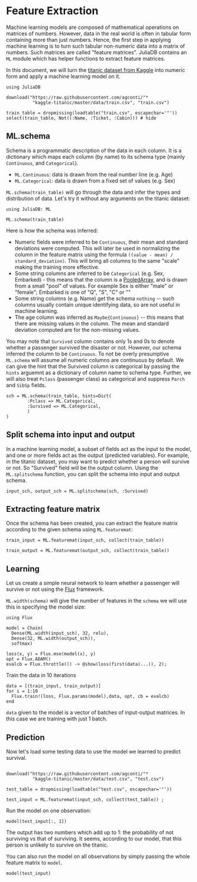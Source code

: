 # Feature Extraction

Machine learning models are composed of mathematical operations on matrices of numbers. However, data in the real world is often in tabular form containing more than just numbers. Hence, the first step in applying machine learning is to turn such tabular non-numeric data into a matrix of numbers. Such matrices are called "feature matrices". JuliaDB contains an `ML` module which has helper functions to extract feature matrices.

In this document, we will turn the [titanic dataset from Kaggle](https://www.kaggle.com/c/titanic) into numeric form and apply a machine learning model on it.

```@example titanic
using JuliaDB

download("https://raw.githubusercontent.com/agconti/"*
          "kaggle-titanic/master/data/train.csv", "train.csv")

train_table = dropmissing(loadtable("train.csv", escapechar='"'))
select(train_table, Not((:Name, :Ticket, :Cabin))) # hide
```

## ML.schema

Schema is a programmatic description of the data in each column. It is a dictionary which maps each column (by name) to its schema type (mainly `Continuous`, and `Categorical`).

- `ML.Continuous`: data is drawn from the real number line (e.g. Age)
- `ML.Categorical`: data is drawn from a fixed set of values (e.g. Sex)

`ML.schema(train_table)` will go through the data and infer the types and distribution of data. Let's try it without any arguments on the titanic dataset:

```@example titanic
using JuliaDB: ML

ML.schema(train_table)
```

Here is how the schema was inferred:

- Numeric fields were inferred to be `Continuous`, their mean and standard deviations were computed. This will later be used in normalizing the column in the feature matrix using the formula `((value - mean) / standard_deviation)`. This will bring all columns to the same "scale" making the training more effective.
- Some string columns are inferred to be `Categorical` (e.g. Sex, Embarked) - this means that the column is a [PooledArray](https://github.com/JuliaComputing/PooledArrays.jl), and is drawn from a small "pool" of values. For example Sex is either "male" or "female"; Embarked is one of "Q", "S", "C" or ""
- Some string columns (e.g. Name) get the schema `nothing` -- such columns usually contain unique identifying data, so are not useful in machine learning.
- The age column was inferred as `Maybe{Continuous}` -- this means that there are missing values in the column. The mean and standard deviation computed are for the non-missing values.

You may note that `Survived` column contains only 1s and 0s to denote whether a passenger survived the disaster or not. However, our schema inferred the column to be `Continuous`. To not be overly presumptive `ML.schema` will assume all numeric columns are continuous by default. We can give the hint that the Survived column is categorical by passing the `hints` arguemnt as a dictionary of column name to schema type. Further, we will also treat `Pclass` (passenger class) as categorical and suppress `Parch` and `SibSp` fields.

```@example titanic
sch = ML.schema(train_table, hints=Dict(
        :Pclass => ML.Categorical,
        :Survived => ML.Categorical,
        )
)
```

## Split schema into input and output

In a machine learning model, a subset of fields act as the input to the model, and one or more fields act as the output (predicted variables). For example, in the titanic dataset, you may want to predict whether a person will survive or not. So "Survived" field will be the output column. Using the `ML.splitschema` function, you can split the schema into input and output schema.

```@example titanic
input_sch, output_sch = ML.splitschema(sch, :Survived)
```

## Extracting feature matrix

Once the schema has been created, you can extract the feature matrix according to the given schema using `ML.featuremat`:

```@example titanic
train_input = ML.featuremat(input_sch, collect(train_table))
```

```@example titanic
train_output = ML.featuremat(output_sch, collect(train_table))
```

## Learning

Let us create a simple neural network to learn whether a passenger will survive or not using the [Flux](https://fluxml.github.io/) framework.

`ML.width(schema)` will give the number of features in the `schema` we will use this in specifying the model size:

```@example titanic
using Flux

model = Chain(
  Dense(ML.width(input_sch), 32, relu),
  Dense(32, ML.width(output_sch)),
  softmax)

loss(x, y) = Flux.mse(model(x), y)
opt = Flux.ADAM()
evalcb = Flux.throttle(() -> @show(loss(first(data)...)), 2);
```

Train the data in 10 iterations

```@example titanic
data = [(train_input, train_output)]
for i = 1:10
  Flux.train!(loss, Flux.params(model),data, opt, cb = evalcb)
end
```

`data` given to the model is a vector of batches of input-output matrices. In this case we are training with just 1 batch.

## Prediction

Now let's load some testing data to use the model we learned to predict survival.

```@example titanic

download("https://raw.githubusercontent.com/agconti/"*
          "kaggle-titanic/master/data/test.csv", "test.csv")

test_table = dropmissing(loadtable("test.csv", escapechar='"'))

test_input = ML.featuremat(input_sch, collect(test_table)) ;
```

Run the model on one observation:

```@example titanic
model(test_input[:, 1])
```
The output has two numbers which add up to 1: the probability of not surviving vs that of surviving. It seems, according to our model, that this person is unlikely to survive on the titanic.

You can also run the model on all observations by simply passing the whole feature matrix to `model`.

```@example titanic
model(test_input)
```
